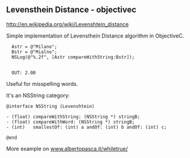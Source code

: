 ## Levensthein Distance - objectivec

http://en.wikipedia.org/wiki/Levenshtein_distance


Simple implementation of Levensthein Distance algorithm in ObjectiveC.


```
  Astr = @"Milano";
  Bstr = @"Mialno";
  NSLog(@"%.2f", [Astr compareWithString:Bstr]);


  OUT: 2.00
```
Useful for misspelling words.



It's an NSString category:

```
@interface NSString (Levenshtein)

- (float) compareWithString: (NSString *) stringB;
- (float) compareWithWord: (NSString *) stringB;
- (int)   smallestOf: (int) a andOf: (int) b andOf: (int) c;

@end
```

More example on www.albertopasca.it/whiletrue/



